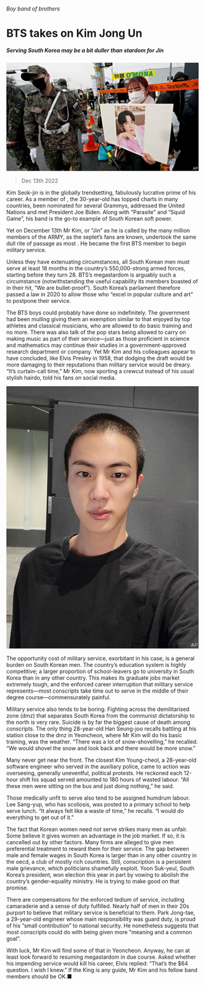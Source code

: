 ###### Boy band of brothers

# BTS takes on­ Kim Jong Un 

##### Serving South Korea may be a bit duller than stardom for Jin 

![image](images/20221217_ASP502.jpg) 

> Dec 13th 2022 

Kim Seok-jin is in the globally trendsetting, fabulously lucrative prime of his career. As a member of , the 30-year-old has topped charts in many countries, been nominated for several Grammys, addressed the United Nations and met President Joe Biden. Along with “Parasite” and “Squid Game”, his band is the go-to example of South Korean soft power. 

Yet on December 13th Mr Kim, or “Jin” as he is called by the many million members of the ARMY, as the septet’s fans are known, undertook the same dull rite of passage as most . He became the first BTS member to begin military service.

Unless they have extenuating circumstances, all South Korean men must serve at least 18 months in the country’s 550,000-strong armed forces, starting before they turn 28. BTS’s megastardom is arguably such a circumstance (notwithstanding the useful capability its members boasted of in their hit, “We are bullet-proof”). South Korea’s parliament therefore passed a law in 2020 to allow those who “excel in popular culture and art” to postpone their service.

The BTS boys could probably have done so indefinitely. The government had been mulling giving them an exemption similar to that enjoyed by top athletes and classical musicians, who are allowed to do basic training and no more. There was also talk of the pop stars being allowed to carry on making music as part of their service—just as those proficient in science and mathematics may continue their studies in a government-approved research department or company. Yet Mr Kim and his colleagues appear to have concluded, like Elvis Presley in 1958, that dodging the draft would be more damaging to their reputations than military service would be dreary. “It’s curtain-call time,” Mr Kim, now sporting a crewcut instead of his usual stylish hairdo, told his fans on social media.

![image](images/20221217_ASP503.jpg) 


The opportunity cost of military service, exorbitant in his case, is a general burden on South Korean men. The country’s education system is highly competitive; a larger proportion of school-leavers go to university in South Korea than in any other country. This makes its graduate jobs market extremely tough, and the enforced career interruption that military service represents—most conscripts take time out to serve in the middle of their degree course—commensurately painful. 

Military service also tends to be boring. Fighting across the demilitarised zone (dmz) that separates South Korea from the communist dictatorship to the north is very rare. Suicide is by far the biggest cause of death among conscripts. The only thing 28-year-old Han Seung-joo recalls battling at his station close to the dmz in Yeoncheon, where Mr Kim will do his basic training, was the weather. “There was a lot of snow-shovelling,” he recalled. “We would shovel the snow and look back and there would be more snow.”

Many never get near the front. The closest Kim Young-cheol, a 28-year-old software engineer who served in the auxiliary police, came to action was overseeing, generally uneventful, political protests. He reckoned each 12-hour shift his squad served amounted to 180 hours of wasted labour. “All these men were sitting on the bus and just doing nothing,” he said.

Those medically unfit to serve also tend to be assigned humdrum labour. Lee Sang-yup, who has scoliosis, was posted to a primary school to help serve lunch. “It always felt like a waste of time,” he recalls. “I would do everything to get out of it.”

The fact that Korean women need not serve strikes many men as unfair. Some believe it gives women an advantage in the job market. If so, it is cancelled out by other factors. Many firms are alleged to give men preferential treatment to reward them for their service. The gap between male and female wages in South Korea is larger than in any other country in the oecd, a club of mostly rich countries. Still, conscription is a persistent male grievance, which politicians shamefully exploit. Yoon Suk-yeul, South Korea’s president, won election this year in part by vowing to abolish the country’s gender-equality ministry. He is trying to make good on that promise.

There are compensations for the enforced tedium of service, including camaraderie and a sense of duty fulfilled. Nearly half of men in their 20s purport to believe that military service is beneficial to them. Park Jong-tae, a 29-year-old engineer whose main responsibility was guard duty, is proud of his “small contribution” to national security. He nonetheless suggests that most conscripts could do with being given more “meaning and a common goal”.

With luck, Mr Kim will find some of that in Yeoncheon. Anyway, he can at least look forward to resuming megastardom in due course. Asked whether his impending service would kill his career, Elvis replied: “That’s the $64 question. I wish I knew.” If the King is any guide, Mr Kim and his fellow band members should be OK.■

